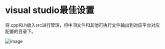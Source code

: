 # visual studio最佳设置

将.cpp和.h放入src进行管理，将中间文件和其他可执行文件输出到对应平台对应配置的目录下。

![image](https://github.com/user-attachments/assets/a9e47dac-989f-49bb-86b2-220cb9c33f2b)
